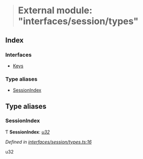 > # External module: "interfaces/session/types"

## Index

### Interfaces

* [Keys](../interfaces/_interfaces_session_types_.keys.md)

### Type aliases

* [SessionIndex](_interfaces_session_types_.md#sessionindex)

## Type aliases

###  SessionIndex

Ƭ **SessionIndex**: *[u32](../interfaces/_interfaceregistry_.interfaceregistry.md#u32)*

*Defined in [interfaces/session/types.ts:16](https://github.com/polkadot-js/api/blob/3d8fbcf/packages/types/src/interfaces/session/types.ts#L16)*

u32